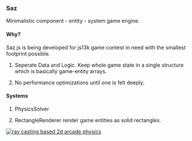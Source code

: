 ### Saz
Minimalistic component - entity - system game engine.

#### Why?
Saz.js is being developed for js13k game contest in need with the smallest footprint possible. 

1. Seperate Data and Logic.
Keep whole game state in a single structure which is basically game-entity arrays. 

2. No performance optimizations until one is felt deeply. 

#### Systems

1. PhysicsSolver 

2. RectangleRenderer
render game entities as solid rectangles.

[![ray casting based 2d arcade physics](https://img.youtube.com/vi/ApUAultbLn4/0.jpg)](https://www.youtube.com/watch?v=ApUAultbLn4)
